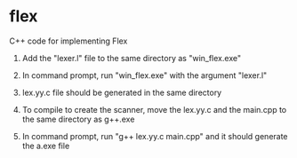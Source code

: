 # flex
C++ code for implementing Flex

1) Add the "lexer.l" file to the same directory as "win_flex.exe"

2) In command prompt, run "win_flex.exe" with the argument "lexer.l"

3) lex.yy.c file should be generated in the same directory

4) To compile to create the scanner, move the lex.yy.c and the main.cpp to the same directory as g++.exe

5) In command prompt, run "g++ lex.yy.c main.cpp" and it should generate the a.exe file
